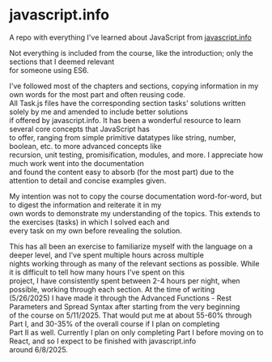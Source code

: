 # javascript.info
A repo with everything I've learned about JavaScript from <a href="https://javascript.info/">javascript.info</a>

Not everything is included from the course, like the introduction; only the sections that I deemed relevant </br>
for someone using ES6. 

I've followed most of the chapters and sections, copying information in my own words for the most part and often reusing code. </br>
All Task.js files have the corresponding section tasks' solutions written solely by me and amended to include better solutions </br>
if offered by javascript.info. It has been a wonderful resource to learn several core concepts that JavaScript has </br>
to offer, ranging from simple primitive datatypes like string, number, boolean, etc. to more advanced concepts like </br>
recursion, unit testing, promisification, modules, and more. I appreciate how much work went into the documentation </br>
and found the content easy to absorb (for the most part) due to the attention to detail and concise examples given.

My intention was not to copy the course documentation word-for-word, but to digest the information and reiterate it in my </br>
own words to demonstrate my understanding of the topics. This extends to the exercises (tasks) in which I solved each and </br>
every task on my own before revealing the solution.

This has all been an exercise to familiarize myself with the language on a deeper level, and I've spent multiple hours across multiple </br>
nights working through as many of the relevant sections as possible. While it is difficult to tell how many hours I've spent on this </br>
project, I have consistently spent between 2-4 hours per night, when possible, working through each section. At the time of writing </br>
(5/26/2025) I have made it through the Advanced Functions - Rest Parameters and Spread Syntax after starting from the very beginning </br>
of the course on 5/11/2025. That would put me at about 55-60% through Part I, and 30-35% of the overall course if I plan on completing </br>
Part II as well. Currently I plan on only completing Part I before moving on to React, and so I expect to be finished with javascript.info </br>
around 6/8/2025. 
